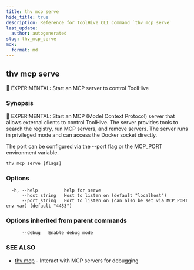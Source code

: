 ```yaml
---
title: thv mcp serve
hide_title: true
description: Reference for ToolHive CLI command `thv mcp serve`
last_update:
  author: autogenerated
slug: thv_mcp_serve
mdx:
  format: md
---
```


## thv mcp serve

🧪 EXPERIMENTAL: Start an MCP server to control ToolHive

### Synopsis

🧪 EXPERIMENTAL: Start an MCP (Model Context Protocol) server that allows external clients to control ToolHive.
The server provides tools to search the registry, run MCP servers, and remove servers.
The server runs in privileged mode and can access the Docker socket directly.

The port can be configured via the --port flag or the MCP_PORT environment variable.

```
thv mcp serve [flags]
```

### Options

```
  -h, --help          help for serve
      --host string   Host to listen on (default "localhost")
      --port string   Port to listen on (can also be set via MCP_PORT env var) (default "4483")
```

### Options inherited from parent commands

```
      --debug   Enable debug mode
```

### SEE ALSO

* [thv mcp](thv_mcp.md)	 - Interact with MCP servers for debugging

